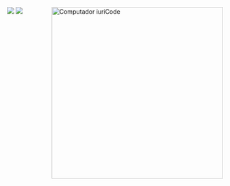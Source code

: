 <img src="https://raw.githubusercontent.com/MicaelliMedeiros/micaellimedeiros/master/image/computer-illustration.png" min-width="400px" max-width="400px" width="400px" align="right" alt="Computador iuriCode">

<img src="https://img.shields.io/badge/-Gmail-FF0000?style=flat-square&labelColor=FF0000&logo=gmail&logoColor=white&link=edney.osf@gmail.com" />
<img src="https://img.shields.io/badge/-Linkedin-0e76a8?style=flat-square&logo=Linkedin&logoColor=white&link=https://www.linkedin.com/in/edneyosf" />
